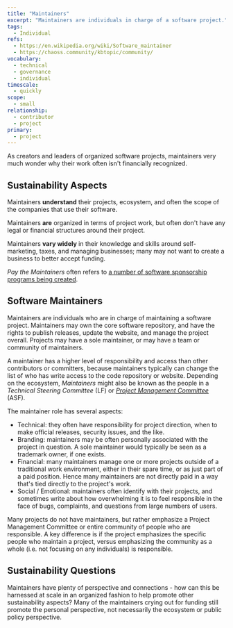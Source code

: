 ```yaml
---
title: "Maintainers"
excerpt: "Maintainers are individuals in charge of a software project."
tags:
  - Individual
refs:
  - https://en.wikipedia.org/wiki/Software_maintainer
  - https://chaoss.community/kbtopic/community/
vocabulary:
  - technical
  - governance
  - individual
timescale:
  - quickly
scope:
  - small
relationship:
  - contributor
  - project
primary:
  - project
---
```


As creators and leaders of organized software projects, maintainers very much wonder why their work often isn't financially recognized.

## Sustainability Aspects

Maintainers **understand** their projects, ecosystem, and often the scope of the companies that use their software.

Maintainers **are** organized in terms of project work, but often don't have any legal or financial structures around their project.

Maintainers **vary widely** in their knowledge and skills around self-marketing, taxes, and managing businesses; many may not want to create a business to better accept funding.

*Pay the Maintainers* often refers to [a number of software sponsorship programs being created](https://fossfunding.com/).

## Software Maintainers

Maintainers are individuals who are in charge of maintaining a software project.  Maintainers may own the core software repository, and have the rights to publish releases, update the website, and manage the project overall.  Projects may have a sole maintainer, or may have a team or community of maintainers.  

A maintainer has a higher level of responsibility and access than other contributors or committers, because maintainers typically can change the list of who has write access to the code repository or website.  Depending on the ecosystem, *Maintainers* might also be known as the people in a *Technical Steering Committee* (LF) or *[Project Management Committee](/aspects/pmc)* (ASF).

The maintainer role has several aspects:

- Technical: they often have responsibility for project direction, when to make official releases, security issues, and the like.
- Branding: maintainers may be often personally associated with the project in question.  A sole maintainer would typically be seen as a trademark owner, if one exists.
- Financial: many maintainers manage one or more projects outside of a traditional work environment, either in their spare time, or as just part of a paid position.  Hence many maintainers are not directly paid in a way that's tied directly to the project's work.
- Social / Emotional: maintainers often identify with their projects, and sometimes write about how overwhelming it is to feel responsible in the face of bugs, complaints, and questions from large numbers of users.

Many projects do not have maintainers, but rather emphasize a Project Management Committee or entire community of people who are responsible.  A key difference is if the project emphasizes the specific people who maintain a project, versus emphasizing the community as a whole (i.e. not focusing on any individuals) is responsible.

## Sustainability Questions

Maintainers have plenty of perspective and connections - how can this be harnessed at scale in an organized fashion to help promote other sustainability aspects?  Many of the maintainers crying out for funding still promote the personal perspective, not necessarily the ecosystem or public policy perspective.

